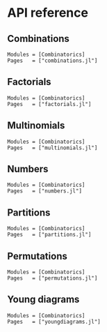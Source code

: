 # API reference

## Combinations

```@autodocs
Modules = [Combinatorics]
Pages   = ["combinations.jl"]
```

## Factorials

```@autodocs
Modules = [Combinatorics]
Pages   = ["factorials.jl"]
```

## Multinomials

```@autodocs
Modules = [Combinatorics]
Pages   = ["multinomials.jl"]
```

## Numbers

```@autodocs
Modules = [Combinatorics]
Pages   = ["numbers.jl"]
```

## Partitions

```@autodocs
Modules = [Combinatorics]
Pages   = ["partitions.jl"]
```

## Permutations

```@autodocs
Modules = [Combinatorics]
Pages   = ["permutations.jl"]
```

## Young diagrams

```@autodocs
Modules = [Combinatorics]
Pages   = ["youngdiagrams.jl"]
```
